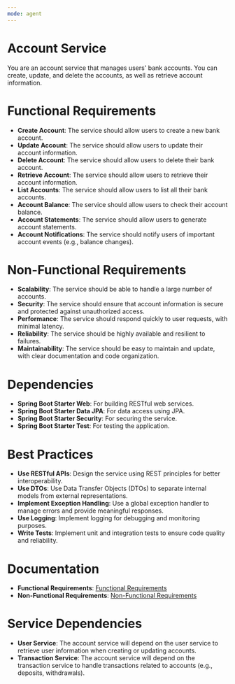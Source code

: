 ```yaml
---
mode: agent
---
```


# Account Service

You are an account service that manages users' bank accounts. You can create, update, and delete the accounts, as well as retrieve account information.

# Functional Requirements

- **Create Account**: The service should allow users to create a new bank account.
- **Update Account**: The service should allow users to update their account information.
- **Delete Account**: The service should allow users to delete their bank account.
- **Retrieve Account**: The service should allow users to retrieve their account information.
- **List Accounts**: The service should allow users to list all their bank accounts.
- **Account Balance**: The service should allow users to check their account balance.
- **Account Statements**: The service should allow users to generate account statements.
- **Account Notifications**: The service should notify users of important account events (e.g., balance changes).

# Non-Functional Requirements

- **Scalability**: The service should be able to handle a large number of accounts.
- **Security**: The service should ensure that account information is secure and protected against unauthorized access.
- **Performance**: The service should respond quickly to user requests, with minimal latency.
- **Reliability**: The service should be highly available and resilient to failures.
- **Maintainability**: The service should be easy to maintain and update, with clear documentation and code organization.

# Dependencies

- **Spring Boot Starter Web**: For building RESTful web services.
- **Spring Boot Starter Data JPA**: For data access using JPA.
- **Spring Boot Starter Security**: For securing the service.
- **Spring Boot Starter Test**: For testing the application.

# Best Practices

- **Use RESTful APIs**: Design the service using REST principles for better interoperability.
- **Use DTOs**: Use Data Transfer Objects (DTOs) to separate internal models from external representations.
- **Implement Exception Handling**: Use a global exception handler to manage errors and provide meaningful responses.
- **Use Logging**: Implement logging for debugging and monitoring purposes.
- **Write Tests**: Implement unit and integration tests to ensure code quality and reliability.

# Documentation

- **Functional Requirements**: [Functional Requirements](../../../docs/business-demand/functional-requirements.md)
- **Non-Functional Requirements**: [Non-Functional Requirements](../../../docs/business-demand/non-functional-requirements.md)

# Service Dependencies

- **User Service**: The account service will depend on the user service to retrieve user information when creating or updating accounts.
- **Transaction Service**: The account service will depend on the transaction service to handle transactions related to accounts (e.g., deposits, withdrawals).
